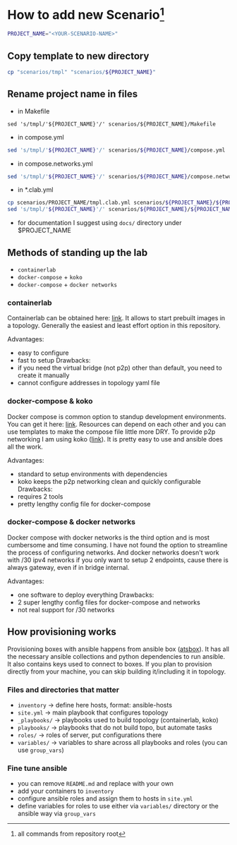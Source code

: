 # How to add new Scenario[^1]

```bash
PROJECT_NAME="<YOUR-SCENARIO-NAME>"
```

[^1]: all commands from repository root

## Copy template to new directory

```bash
cp "scenarios/tmpl" "scenarios/${PROJECT_NAME}"
```

## Rename project name in files

* in Makefile
```
sed 's/tmpl/'${PROJECT_NAME}'/' scenarios/${PROJECT_NAME}/Makefile
```

* in compose.yml
```bash
sed 's/tmpl/'${PROJECT_NAME}'/' scenarios/${PROJECT_NAME}/compose.yml
```

* in compose.networks.yml
```bash
sed 's/tmpl/'${PROJECT_NAME}'/' scenarios/${PROJECT_NAME}/compose.networks.yml
```

* in *.clab.yml
```bash
cp scenarios/PROJECT_NAME/tmpl.clab.yml scenarios/${PROJECT_NAME}/${PROJECT_NAME}.clab.yml
sed 's/tmpl/'${PROJECT_NAME}'/' scenarios/${PROJECT_NAME}/${PROJECT_NAME}.clab.yml
```

* for documentation I suggest using `docs/` directory under $PROJECT_NAME

## Methods of standing up the lab

* `containerlab`
* `docker-compose` + `koko`
* `docker-compose` + `docker networks`

### containerlab

Containerlab can be obtained here: [link](https://containerlab.dev/). It allows to start prebuilt images in a topology.
Generally the easiest and least effort option in this repository.

Advantages:
  * easy to configure
  * fast to setup
Drawbacks:
  * if you need the virtual bridge (not p2p) other than default, you need to create it manually
  * cannot configure addresses in topology yaml file

### docker-compose & koko

Docker compose is common option to standup development environments. You can get it here: [link](https://docs.docker.com/compose/).
Resources can depend on each other and you can use templates to make the compose file little more DRY.
To provide p2p networking I am using koko ([link](https://github.com/redhat-nfvpe/koko)).
It is pretty easy to use and ansible does all the work.

Advantages:
  * standard to setup environments with dependencies
  * koko keeps the p2p networking clean and quickly configurable
Drawbacks:
  * requires 2 tools
  * pretty lengthy config file for docker-compose

### docker-compose & docker networks

Docker compose with docker networks is the third option and is most cumbersome and time consuming.
I have not found the option to streamline the process of configuring networks.
And docker networks doesn't work with /30 ipv4 networks if you only want to setup 2 endpoints, cause there is always gateway, even if in bridge internal.

Advantages:
  * one software to deploy everything
Drawbacks:
  * 2 super lengthy config files for docker-compose and networks
  * not real support for /30 networks

## How provisioning works

Provisioning boxes with ansible happens from ansible box ([atsbox](/containers/atsbox/README.md)).
It has all the necessary ansible collections and python dependencies to run ansible.
It also contains keys used to connect to boxes.
If you plan to provision directly from your machine, you can skip building it/including it in topology.

### Files and directories that matter

* `inventory`   -> define here hosts, format: ansible-hosts
* `site.yml`    -> main playbook that configures topology
* `_playbooks/` -> playbooks used to build topology (containerlab, koko)
* `playbooks/`  -> playbooks that do not build topo, but automate tasks
* `roles/`      -> roles of server, put configurations there
* `variables/`  -> variables to share across all playbooks and roles (you can use `group_vars`)

### Fine tune ansible

* you can remove `README.md` and replace with your own
* add your containers to `inventory`
* configure ansible roles and assign them to hosts in `site.yml`
* define variables for roles to use either via `variables/` directory or the ansible way via `group_vars`
